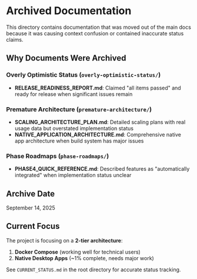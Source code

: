 # Archived Documentation

This directory contains documentation that was moved out of the main docs because it was causing context confusion or contained inaccurate status claims.

## Why Documents Were Archived

### Overly Optimistic Status (`overly-optimistic-status/`)
- **RELEASE_READINESS_REPORT.md**: Claimed "all items passed" and ready for release when significant issues remain

### Premature Architecture (`premature-architecture/`)
- **SCALING_ARCHITECTURE_PLAN.md**: Detailed scaling plans with real usage data but overstated implementation status  
- **NATIVE_APPLICATION_ARCHITECTURE.md**: Comprehensive native app architecture when build system has major issues

### Phase Roadmaps (`phase-roadmaps/`)
- **PHASE4_QUICK_REFERENCE.md**: Described features as "automatically integrated" when implementation status unclear

## Archive Date
September 14, 2025

## Current Focus
The project is focusing on a **2-tier architecture**:
1. **Docker Compose** (working well for technical users)
2. **Native Desktop Apps** (~1% complete, needs major work)

See `CURRENT_STATUS.md` in the root directory for accurate status tracking.
